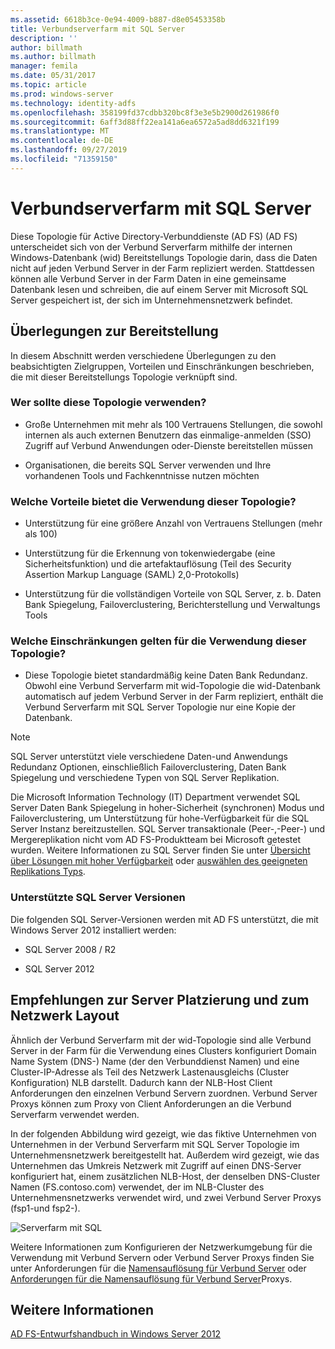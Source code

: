 ```yaml
---
ms.assetid: 6618b3ce-0e94-4009-b887-d8e05453358b
title: Verbundserverfarm mit SQL Server
description: ''
author: billmath
ms.author: billmath
manager: femila
ms.date: 05/31/2017
ms.topic: article
ms.prod: windows-server
ms.technology: identity-adfs
ms.openlocfilehash: 358199fd37cdbb320bc8f3e3e5b2900d261986f0
ms.sourcegitcommit: 6aff3d88ff22ea141a6ea6572a5ad8dd6321f199
ms.translationtype: MT
ms.contentlocale: de-DE
ms.lasthandoff: 09/27/2019
ms.locfileid: "71359150"
---
```

# <a name="federation-server-farm-using-sql-server"></a>Verbundserverfarm mit SQL Server

Diese Topologie für Active Directory-Verbunddienste (AD FS) \(AD FS\) unterscheidet sich von der Verbund Serverfarm mithilfe der internen Windows-Datenbank \(wid\) Bereitstellungs Topologie darin, dass die Daten nicht auf jeden Verbund Server in der Farm repliziert werden. Stattdessen können alle Verbund Server in der Farm Daten in eine gemeinsame Datenbank lesen und schreiben, die auf einem Server mit Microsoft SQL Server gespeichert ist, der sich im Unternehmensnetzwerk befindet.  
  
## <a name="deployment-considerations"></a>Überlegungen zur Bereitstellung  
In diesem Abschnitt werden verschiedene Überlegungen zu den beabsichtigten Zielgruppen, Vorteilen und Einschränkungen beschrieben, die mit dieser Bereitstellungs Topologie verknüpft sind.  
  
### <a name="who-should-use-this-topology"></a>Wer sollte diese Topologie verwenden?  
  
-   Große Unternehmen mit mehr als 100 Vertrauens Stellungen, die sowohl internen als auch externen Benutzern das einmalige\-anmelden \(SSO\) Zugriff auf Verbund Anwendungen oder-Dienste bereitstellen müssen  
  
-   Organisationen, die bereits SQL Server verwenden und Ihre vorhandenen Tools und Fachkenntnisse nutzen möchten  
  
### <a name="what-are-the-benefits-of-using-this-topology"></a>Welche Vorteile bietet die Verwendung dieser Topologie?  
  
-   Unterstützung für eine größere Anzahl von Vertrauens Stellungen \(mehr als 100\)  
  
-   Unterstützung für die Erkennung von tokenwiedergabe \(eine Sicherheitsfunktion\) und die artefaktauflösung \(Teil des Security Assertion Markup Language \(SAML\) 2,0-Protokolls\)  
  
-   Unterstützung für die vollständigen Vorteile von SQL Server, z. b. Daten Bank Spiegelung, Failoverclustering, Berichterstellung und Verwaltungs Tools  
  
### <a name="what-are-the-limitations-of-using-this-topology"></a>Welche Einschränkungen gelten für die Verwendung dieser Topologie?  
  
-   Diese Topologie bietet standardmäßig keine Daten Bank Redundanz. Obwohl eine Verbund Serverfarm mit wid-Topologie die wid-Datenbank automatisch auf jedem Verbund Server in der Farm repliziert, enthält die Verbund Serverfarm mit SQL Server Topologie nur eine Kopie der Datenbank.  
  
> [!NOTE]  
> SQL Server unterstützt viele verschiedene Daten-und Anwendungs Redundanz Optionen, einschließlich Failoverclustering, Daten Bank Spiegelung und verschiedene Typen von SQL Server Replikation.  
  
Die Microsoft Information Technology \(IT\) Department verwendet SQL Server Daten Bank Spiegelung in hoher\-Sicherheit \(synchronen\) Modus und Failoverclustering, um Unterstützung für hohe\-Verfügbarkeit für die SQL Server Instanz bereitzustellen. SQL Server transaktionale \(Peer\-,\-Peer-\) und Mergereplikation nicht vom AD FS-Produktteam bei Microsoft getestet wurden. Weitere Informationen zu SQL Server finden Sie unter [Übersicht über Lösungen mit hoher Verfügbarkeit](https://go.microsoft.com/fwlink/?LinkId=179853) oder [auswählen des geeigneten Replikations Typs](https://go.microsoft.com/fwlink/?LinkId=214648).  
  
### <a name="supported-sql-server-versions"></a>Unterstützte SQL Server Versionen  
Die folgenden SQL Server-Versionen werden mit AD FS unterstützt, die mit Windows Server 2012 installiert werden:  
  
-   SQL Server 2008 \/ R2  
  
-   SQL Server 2012  
  
## <a name="server-placement-and-network-layout-recommendations"></a>Empfehlungen zur Server Platzierung und zum Netzwerk Layout  
Ähnlich der Verbund Serverfarm mit der wid-Topologie sind alle Verbund Server in der Farm für die Verwendung eines Clusters konfiguriert Domain Name System \(DNS-\) Name \(der den Verbunddienst Namen\) und eine Cluster-IP-Adresse als Teil des Netzwerk Lastenausgleichs \(Cluster Konfiguration\) NLB darstellt. Dadurch kann der NLB-Host Client Anforderungen den einzelnen Verbund Servern zuordnen. Verbund Server Proxys können zum Proxy von Client Anforderungen an die Verbund Serverfarm verwendet werden.  
  
In der folgenden Abbildung wird gezeigt, wie das fiktive Unternehmen von Unternehmen in der Verbund Serverfarm mit SQL Server Topologie im Unternehmensnetzwerk bereitgestellt hat. Außerdem wird gezeigt, wie das Unternehmen das Umkreis Netzwerk mit Zugriff auf einen DNS-Server konfiguriert hat, einem zusätzlichen NLB-Host, der denselben DNS-Cluster Namen \(FS.contoso.com\) verwendet, der im NLB-Cluster des Unternehmensnetzwerks verwendet wird, und zwei Verbund Server Proxys \(fsp1-und fsp2-\).  
  
![Serverfarm mit SQL](media/FarmSQLProxies.gif)  
  
Weitere Informationen zum Konfigurieren der Netzwerkumgebung für die Verwendung mit Verbund Servern oder Verbund Server Proxys finden Sie unter Anforderungen für die [Namensauflösung für Verbund Server](Name-Resolution-Requirements-for-Federation-Servers.md) oder [Anforderungen für die Namensauflösung für Verbund Server](Name-Resolution-Requirements-for-Federation-Server-Proxies.md)Proxys.  
  
## <a name="see-also"></a>Weitere Informationen
[AD FS-Entwurfshandbuch in Windows Server 2012](AD-FS-Design-Guide-in-Windows-Server-2012.md)
